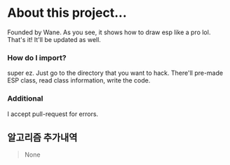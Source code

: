 # About this project...
Founded by Wane.
As you see, it shows how to draw esp like a pro lol.
That's it! It'll be updated as well.

### How do I import?
super ez. Just go to the directory that you want to hack.
There'll pre-made ESP class, read class information, write the code.

### Additional
I accept pull-request for errors.

## 알고리즘 추가내역
> None
